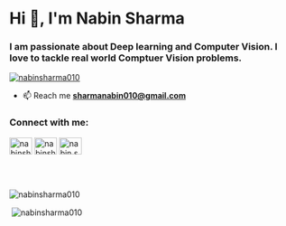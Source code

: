 <h1 ">Hi 👋, I'm Nabin Sharma</h1>
<h3>I am passionate about Deep learning and Computer Vision. I love to tackle real world Comptuer Vision problems.   </h3>



<p align="left"> <a href="https://twitter.com/nabinsharma010" target="blank"><img src="https://img.shields.io/twitter/follow/nabinsharma010?logo=twitter&style=for-the-badge" alt="nabinsharma010" /></a> </p>

- 📫 Reach me **sharmanabin010@gmail.com**

<h3 align="left">Connect with me:</h3>
<p align="left">
<a href="https://twitter.com/nabinsharma010" target="blank"><img align="center" src="https://raw.githubusercontent.com/rahuldkjain/github-profile-readme-generator/master/src/images/icons/Social/twitter.svg" alt="nabinsharma010" height="30" width="40" /></a>
<a href="https://kaggle.com/nabinsharma10" target="blank"><img align="center" src="https://raw.githubusercontent.com/rahuldkjain/github-profile-readme-generator/master/src/images/icons/Social/kaggle.svg" alt="nabinsharma10" height="30" width="40" /></a>
<a href="https://instagram.com/nabin.sharma010" target="blank"><img align="center" src="https://raw.githubusercontent.com/rahuldkjain/github-profile-readme-generator/master/src/images/icons/Social/instagram.svg" alt="nabin.sharma010" height="30" width="40" /></a>
</p>
<br>
<br>

<p><img align="left" src="https://github-readme-stats.vercel.app/api/top-langs?username=nabinsharma010&show_icons=true&locale=en&layout=compact" alt="nabinsharma010" /></p>
<br>

<p>&nbsp;<img align="center" src="https://github-readme-stats.vercel.app/api?username=nabinsharma010&show_icons=true&locale=en" alt="nabinsharma010" /></p>
<br>



